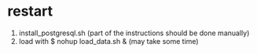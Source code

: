 # restart

1. install_postgresql.sh (part of the instructions should be done manually)
2. load with $ nohup load_data.sh & (may take some time)